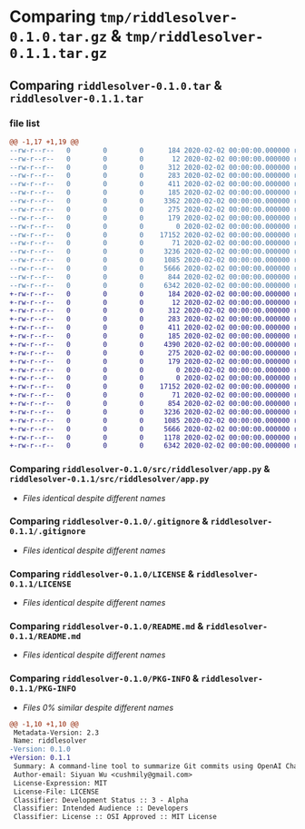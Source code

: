 # Comparing `tmp/riddlesolver-0.1.0.tar.gz` & `tmp/riddlesolver-0.1.1.tar.gz`

## Comparing `riddlesolver-0.1.0.tar` & `riddlesolver-0.1.1.tar`

### file list

```diff
@@ -1,17 +1,19 @@
--rw-r--r--   0        0        0      184 2020-02-02 00:00:00.000000 riddlesolver-0.1.0/.idea/.gitignore
--rw-r--r--   0        0        0       12 2020-02-02 00:00:00.000000 riddlesolver-0.1.0/.idea/.name
--rw-r--r--   0        0        0      312 2020-02-02 00:00:00.000000 riddlesolver-0.1.0/.idea/misc.xml
--rw-r--r--   0        0        0      283 2020-02-02 00:00:00.000000 riddlesolver-0.1.0/.idea/modules.xml
--rw-r--r--   0        0        0      411 2020-02-02 00:00:00.000000 riddlesolver-0.1.0/.idea/riddlesolver.iml
--rw-r--r--   0        0        0      185 2020-02-02 00:00:00.000000 riddlesolver-0.1.0/.idea/vcs.xml
--rw-r--r--   0        0        0     3362 2020-02-02 00:00:00.000000 riddlesolver-0.1.0/.idea/workspace.xml
--rw-r--r--   0        0        0      275 2020-02-02 00:00:00.000000 riddlesolver-0.1.0/.idea/inspectionProfiles/Project_Default.xml
--rw-r--r--   0        0        0      179 2020-02-02 00:00:00.000000 riddlesolver-0.1.0/.idea/inspectionProfiles/profiles_settings.xml
--rw-r--r--   0        0        0        0 2020-02-02 00:00:00.000000 riddlesolver-0.1.0/src/riddlesolver/__init__.py
--rw-r--r--   0        0        0    17152 2020-02-02 00:00:00.000000 riddlesolver-0.1.0/src/riddlesolver/app.py
--rw-r--r--   0        0        0       71 2020-02-02 00:00:00.000000 riddlesolver-0.1.0/src/riddlesolver/requirements.txt
--rw-r--r--   0        0        0     3236 2020-02-02 00:00:00.000000 riddlesolver-0.1.0/.gitignore
--rw-r--r--   0        0        0     1085 2020-02-02 00:00:00.000000 riddlesolver-0.1.0/LICENSE
--rw-r--r--   0        0        0     5666 2020-02-02 00:00:00.000000 riddlesolver-0.1.0/README.md
--rw-r--r--   0        0        0      844 2020-02-02 00:00:00.000000 riddlesolver-0.1.0/pyproject.toml
--rw-r--r--   0        0        0     6342 2020-02-02 00:00:00.000000 riddlesolver-0.1.0/PKG-INFO
+-rw-r--r--   0        0        0      184 2020-02-02 00:00:00.000000 riddlesolver-0.1.1/.idea/.gitignore
+-rw-r--r--   0        0        0       12 2020-02-02 00:00:00.000000 riddlesolver-0.1.1/.idea/.name
+-rw-r--r--   0        0        0      312 2020-02-02 00:00:00.000000 riddlesolver-0.1.1/.idea/misc.xml
+-rw-r--r--   0        0        0      283 2020-02-02 00:00:00.000000 riddlesolver-0.1.1/.idea/modules.xml
+-rw-r--r--   0        0        0      411 2020-02-02 00:00:00.000000 riddlesolver-0.1.1/.idea/riddlesolver.iml
+-rw-r--r--   0        0        0      185 2020-02-02 00:00:00.000000 riddlesolver-0.1.1/.idea/vcs.xml
+-rw-r--r--   0        0        0     4390 2020-02-02 00:00:00.000000 riddlesolver-0.1.1/.idea/workspace.xml
+-rw-r--r--   0        0        0      275 2020-02-02 00:00:00.000000 riddlesolver-0.1.1/.idea/inspectionProfiles/Project_Default.xml
+-rw-r--r--   0        0        0      179 2020-02-02 00:00:00.000000 riddlesolver-0.1.1/.idea/inspectionProfiles/profiles_settings.xml
+-rw-r--r--   0        0        0        0 2020-02-02 00:00:00.000000 riddlesolver-0.1.1/src/__init__.py
+-rw-r--r--   0        0        0        0 2020-02-02 00:00:00.000000 riddlesolver-0.1.1/src/riddlesolver/__init__.py
+-rw-r--r--   0        0        0    17152 2020-02-02 00:00:00.000000 riddlesolver-0.1.1/src/riddlesolver/app.py
+-rw-r--r--   0        0        0       71 2020-02-02 00:00:00.000000 riddlesolver-0.1.1/src/riddlesolver/requirements.txt
+-rw-r--r--   0        0        0      854 2020-02-02 00:00:00.000000 riddlesolver-0.1.1/src/riddlesolver/setup.py
+-rw-r--r--   0        0        0     3236 2020-02-02 00:00:00.000000 riddlesolver-0.1.1/.gitignore
+-rw-r--r--   0        0        0     1085 2020-02-02 00:00:00.000000 riddlesolver-0.1.1/LICENSE
+-rw-r--r--   0        0        0     5666 2020-02-02 00:00:00.000000 riddlesolver-0.1.1/README.md
+-rw-r--r--   0        0        0     1178 2020-02-02 00:00:00.000000 riddlesolver-0.1.1/pyproject.toml
+-rw-r--r--   0        0        0     6342 2020-02-02 00:00:00.000000 riddlesolver-0.1.1/PKG-INFO
```

### Comparing `riddlesolver-0.1.0/src/riddlesolver/app.py` & `riddlesolver-0.1.1/src/riddlesolver/app.py`

 * *Files identical despite different names*

### Comparing `riddlesolver-0.1.0/.gitignore` & `riddlesolver-0.1.1/.gitignore`

 * *Files identical despite different names*

### Comparing `riddlesolver-0.1.0/LICENSE` & `riddlesolver-0.1.1/LICENSE`

 * *Files identical despite different names*

### Comparing `riddlesolver-0.1.0/README.md` & `riddlesolver-0.1.1/README.md`

 * *Files identical despite different names*

### Comparing `riddlesolver-0.1.0/PKG-INFO` & `riddlesolver-0.1.1/PKG-INFO`

 * *Files 0% similar despite different names*

```diff
@@ -1,10 +1,10 @@
 Metadata-Version: 2.3
 Name: riddlesolver
-Version: 0.1.0
+Version: 0.1.1
 Summary: A command-line tool to summarize Git commits using OpenAI ChatGPT
 Author-email: Siyuan Wu <cushmily@gmail.com>
 License-Expression: MIT
 License-File: LICENSE
 Classifier: Development Status :: 3 - Alpha
 Classifier: Intended Audience :: Developers
 Classifier: License :: OSI Approved :: MIT License
```

